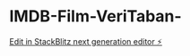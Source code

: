 # IMDB-Film-VeriTaban-

[Edit in StackBlitz next generation editor ⚡️](https://stackblitz.com/~/github.com/kenanturgay/IMDB-Film-VeriTaban-)
